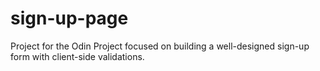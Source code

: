 # sign-up-page

Project for the Odin Project focused on building a well-designed sign-up form with client-side validations.
